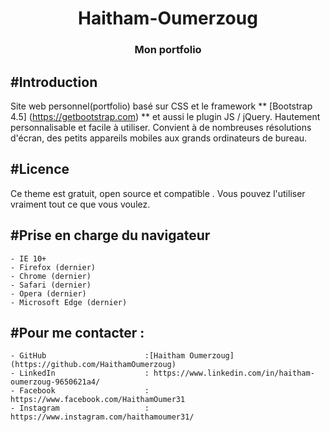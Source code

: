 <h1 align="center">Haitham-Oumerzoug</h1>
<h3 align="center">Mon portfolio</h3>

#Introduction
-------
Site web personnel(portfolio) basé sur CSS et le framework ** [Bootstrap 4.5] (https://getbootstrap.com) ** et aussi le plugin JS / jQuery.
Hautement personnalisable et facile à utiliser. Convient à de nombreuses résolutions d'écran, des petits appareils mobiles aux grands ordinateurs de bureau.

#Licence
-------
Ce theme est gratuit, open source et compatible . Vous pouvez l'utiliser vraiment tout ce que vous voulez.

#Prise en charge du navigateur
---------------
	- IE 10+
	- Firefox (dernier)
	- Chrome (dernier)
	- Safari (dernier)
	- Opera (dernier)
	- Microsoft Edge (dernier)

#Pour me contacter :
---------------
	- GitHub                      :[Haitham Oumerzoug](https://github.com/HaithamOumerzoug)
	- LinkedIn                    : https://www.linkedin.com/in/haitham-oumerzoug-9650621a4/
	- Facebook                    : https://www.facebook.com/HaithamOumer31
	- Instagram                   : https://www.instagram.com/haithamoumer31/ 
